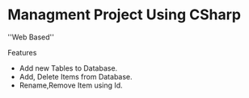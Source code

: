# Managment Project Using CSharp

''Web Based''

Features
 - Add new Tables to Database.
 - Add, Delete Items from Database.
 - Rename,Remove Item using Id.
